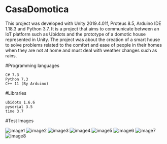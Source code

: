 # CasaDomotica
This project was developed with Unity 2019.4.01f, Proteus 8.5, Arduino IDE 1.18.3 and Python 3.7. It is a project that aims to communicate between an IoT platform such as Ubidots and the prototype of a domotic house represented in Unity. The project was about the creation of a smart house to solve problems related to the comfort and ease of people in their homes when they are not at home and must deal with weather changes such as rains.



#Programming languages
```
C# 7.3
Python 7.3
C++ 11 (By Arduino)
```


#Libraries
```
ubidots 1.6.6
pyserial 3.5
time 3.7
````



#Test Images

![image1](https://user-images.githubusercontent.com/36736949/111055281-5b55f500-8442-11eb-927e-edf2aad956d4.png)
![image2](https://user-images.githubusercontent.com/36736949/111055275-56914100-8442-11eb-852c-e009fec9013b.png)
![image3](https://user-images.githubusercontent.com/36736949/111055283-5f821280-8442-11eb-8f8b-63e284e9562e.png)
![image4](https://user-images.githubusercontent.com/36736949/111055285-627d0300-8442-11eb-95d2-4417c6529e8d.jpg)
![image5](https://user-images.githubusercontent.com/36736949/111055286-66108a00-8442-11eb-93f2-94c056ee372e.jpg)
![image6](https://user-images.githubusercontent.com/36736949/111055289-6a3ca780-8442-11eb-8834-663346cd549c.jpg)
![image7](https://user-images.githubusercontent.com/36736949/111055291-6c9f0180-8442-11eb-92e4-9c1f29fb8647.jpg)
![image8](https://user-images.githubusercontent.com/36736949/111055292-6e68c500-8442-11eb-8e01-e4341eccbb8d.jpg)
